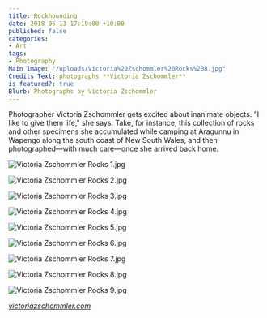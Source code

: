 ```yaml
---
title: Rockhounding
date: 2018-05-13 17:10:00 +10:00
published: false
categories:
- Art
tags:
- Photography
Main Image: "/uploads/Victoria%20Zschommler%20Rocks%208.jpg"
Credits Text: photographs **Victoria Zschommler**
is featured?: true
Blurb: Photographs by Victoria Zschommler
---
```


Photographer Victoria Zschommler gets excited about inanimate objects. "I like to give them life," she says. Take, for instance, this collection of rocks and other specimens she accumulated while camping at Aragunnu in Wapengo along the south coast of New South Wales, and then photographed—with  much care—once she arrived back home.

![Victoria Zschommler Rocks 1.jpg](/uploads/Victoria%20Zschommler%20Rocks%201.jpg)

![Victoria Zschommler Rocks 2.jpg](/uploads/Victoria%20Zschommler%20Rocks%202.jpg)

![Victoria Zschommler Rocks 3.jpg](/uploads/Victoria%20Zschommler%20Rocks%203.jpg)

![Victoria Zschommler Rocks 4.jpg](/uploads/Victoria%20Zschommler%20Rocks%204.jpg)

![Victoria Zschommler Rocks 5.jpg](/uploads/Victoria%20Zschommler%20Rocks%205.jpg)

![Victoria Zschommler Rocks 6.jpg](/uploads/Victoria%20Zschommler%20Rocks%206.jpg)

![Victoria Zschommler Rocks 7.jpg](/uploads/Victoria%20Zschommler%20Rocks%207.jpg)

![Victoria Zschommler Rocks 8.jpg](/uploads/Victoria%20Zschommler%20Rocks%208.jpg)

![Victoria Zschommler Rocks 9.jpg](/uploads/Victoria%20Zschommler%20Rocks%209.jpg)

*[victoriazschommler.com](victoriazschommler.com)*
